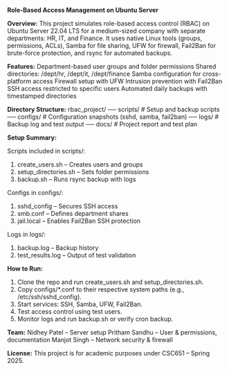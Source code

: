 **Role-Based Access Management on Ubuntu Server**

**Overview:**
This project simulates role-based access control (RBAC) on Ubuntu Server 22.04 LTS for a medium-sized company with separate departments: HR, IT, and Finance. It uses native Linux tools (groups, permissions, ACLs), Samba for file sharing, UFW for firewall, Fail2Ban for brute-force protection, and rsync for automated backups.

**Features:**
Department-based user groups and folder permissions
Shared directories: /dept/hr, /dept/it, /dept/finance
Samba configuration for cross-platform access
Firewall setup with UFW
Intrusion prevention with Fail2Ban
SSH access restricted to specific users
Automated daily backups with timestamped directories

**Directory Structure:**
rbac_project/
── scripts/         # Setup and backup scripts
── configs/         # Configuration snapshots (sshd, samba, fail2ban)
── logs/            # Backup log and test output
── docs/            # Project report and test plan

**Setup Summary:**

Scripts included in scripts/:
1. create_users.sh – Creates users and groups
2. setup_directories.sh – Sets folder permissions
3. backup.sh – Runs rsync backup with logs

Configs in configs/:
1. sshd_config – Secures SSH access
2. smb.conf – Defines department shares
3. jail.local – Enables Fail2Ban SSH protection

Logs in logs/:
1. backup.log – Backup history
2. test_results.log – Output of test validation

**How to Run:**
1. Clone the repo and run create_users.sh and setup_directories.sh.
2. Copy configs/*.conf to their respective system paths (e.g., /etc/ssh/sshd_config).
3. Start services: SSH, Samba, UFW, Fail2Ban.
4. Test access control using test users.
5. Monitor logs and run backup.sh or verify cron backup.

**Team:**
Nidhey Patel – Server setup
Pritham Sandhu – User & permissions, documentation
Manjot Singh – Network security & firewall

**License:**
This project is for academic purposes under CSC651 – Spring 2025.
